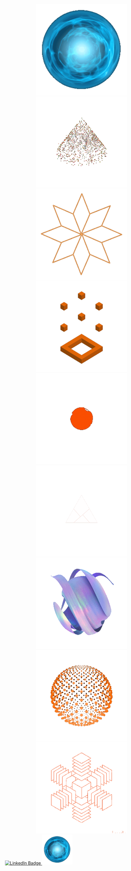 <div align="center">
<img src="./1.gif" width="300" height="300">
</div>
<div align="center">
<img src="./10_1.gif" width="300" height="300">
</div>
<div align="center">
<img src="./11.gif" width="300" height="300">
</div>
<div align="center">
<img src="./123.gif" width="300" height="300">
</div>
<div align="center">
<img src="./133.gif" width="300" height="300">
</div>
<div align="center">
<img src="./6.gif" width="300" height="300">
</div>
<div align="center">
<img src="./yy3.gif" width="300" height="300">
</div>
<div align="center">
<img src="./666_2.gif" width="300" height="300">
</div>
<div align="center">
<img src="./222.gif" width="300" height="300">
</div>
<div id="badges">
  <a href="www.linkedin.com/in/dyachuk-roman">
  <img src="https://img.shields.io/badge/LinkedIn-blue?style=for-the-badge&logo=linkedin&logoColor=white" alt="LinkedIn Badge"/>
  <img src="./1.gif" width="100" height="100"/>
  </a>
</div>
